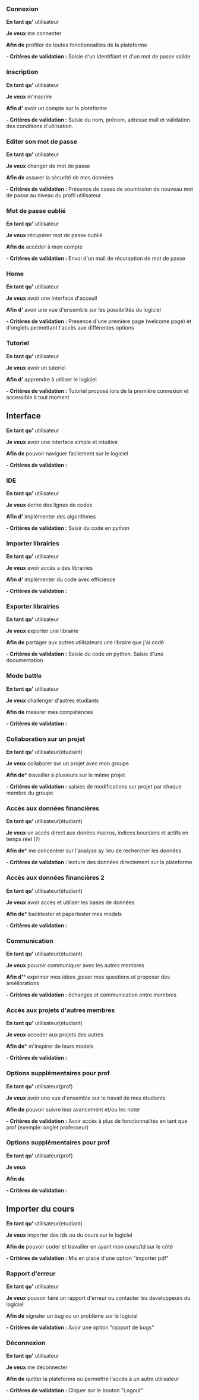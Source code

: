 ### Connexion 
**En tant qu'** utilisateur

**Je veux** me connecter 

**Afin de** profiter de toutes fonctionnalités de la plateforme 

**- Critères de validation :**
Saisie d'un identifiant et d'un mot de passe valide

### Inscription 
**En tant qu'** utilisateur

**Je veux** m'inscrire

**Afin d'** avoir un compte sur la plateforme 

**- Critères de validation :**
Saisie du nom, prénom, adresse mail et validation des conditions d'utilisation.

### Editer son mot de passe  
**En tant qu'** utilisateur

**Je veux** changer de mot de passe

**Afin de** assurer la sécurité de mes données

**- Critères de validation :**
Présence de cases de soumission de nouveau mot de passe
au niveau du profil utilisateur

### Mot de passe oublié  
**En tant qu'** utilisateur

**Je veux** récupérer mot de passe oublié

**Afin de** accéder à mon compte

**- Critères de validation :**
Envoi d'un mail de récuraption de mot de passe

### Home
**En tant qu'** utilisateur

**Je veux** avoir une interface d'acceuil

**Afin d'** avoir une vue d'ensemble sur les possibilités du logiciel

**- Critères de validation :**
Presence d'une premiere page (welcome page) et d'onglets permettant l'accès aux différentes options

### Tutoriel
**En tant qu'** utilisateur

**Je veux** avoir un tutoriel

**Afin d'** apprendre à utiliser le logiciel

**- Critères de validation :**
Tutoriel proposé lors de la première connexion et accessible à tout moment

## Interface
**En tant qu'** utilisateur

**Je veux** avoir une interface simple et intuitive

**Afin de** pouvoir naviguer facilement sur le logiciel

**- Critères de validation :**

### IDE
**En tant qu'** utilisateur

**Je veux** écrire des lignes de codes 

**Afin d'** implémenter des algorithmes

**- Critères de validation :**
Saisir du code en python

### Importer librairies 
**En tant qu'** utilisateur

**Je veux** avoir accès a des librairies 

**Afin d'** implémenter du code avec efficience 

**- Critères de validation :**

### Exporter librairies
**En tant qu'** utilisateur

**Je veux** exporter une librairie 

**Afin de** partager aux autres utilisateurs une libraire que j'ai codé

**- Critères de validation :**
Saisie du code en python. Saisie d'une documentation

### Mode battle
**En tant qu'** utilisateur

**Je veux** challenger d'autres étudiants

**Afin de** mesurer mes compétences 

**- Critères de validation :**

### Collaboration sur un projet
**En tant qu'** utilisateur(étudiant)

**Je veux** collaborer sur un projet avec mon groupe 

**Afin de*** travailler à plusieurs sur le même projet

**- Critères de validation :** saisies de modifications sur projet par chaque membre du groupe

### Accès aux données financières
**En tant qu'** utilisateur(étudiant)

**Je veux** un accès direct aux donées macros, indices boursiers et actifs en temps réel (?) 

**Afin de*** me concentrer sur l'analyse ay lieu de rechercher les données

**- Critères de validation :** lecture des données directement sur la plateforme

### Accès aux données financières 2
**En tant qu'** utilisateur(étudiant)

**Je veux** avoir accès et utiliser les bases de données

**Afin de*** backtester et papertester mes models

**- Critères de validation :** 

### Communication
**En tant qu'** utilisateur(étudiant)

**Je veux** pouvoir communiquer avec les autres membres 

**Afin d'*** exprimer mes idées ,poser mes questions et proposer des améliorations

**- Critères de validation :** échanges et communication entre membres

### Accès aux projets d'autres membres
**En tant qu'** utilisateur(étudiant)

**Je veux** acceder aux projets des autres 

**Afin de*** m'inspirer de leurs models 

**- Critères de validation :** 

### Options supplémentaires pour prof
**En tant qu'** utilisateur(prof)

**Je veux** avoir une vue d'ensemble sur le travail de mes étudiants

**Afin de** pouvoir suivre leur avancement et/ou les noter

**- Critères de validation :**
Avoir accès à plus de fonctionnalités en tant que prof (exemple: onglet professeur)

### Options supplémentaires pour prof
**En tant qu'** utilisateur(prof)

**Je veux** 

**Afin de**

**- Critères de validation :**

## Importer du cours
**En tant qu'** utilisateur(etudiant)

**Je veux** importer des tds ou du cours sur le logiciel

**Afin de** pouvoir coder et travailler en ayant mon cours/td sur le côté

**- Critères de validation :**
Mis en place d'une option "importer pdf"

### Rapport d'erreur
**En tant qu'** utilisateur

**Je veux** pouvoir faire un rapport d'erreur ou contacter les developpeurs du logiciel

**Afin de** signaler un bug ou un problème sur le logiciel

**- Critères de validation :**
Avoir une option "rapport de bugs"

### Déconnexion 
**En tant qu'** utilisateur

**Je veux** me déconnecter 

**Afin de** quitter la plateforme ou permettre l'accès à un autre utilisateur

**- Critères de validation :**
Cliquer sur le bouton "Logout"

